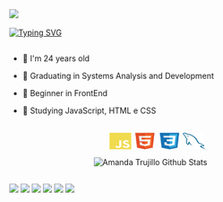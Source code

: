   <img src="https://cdn.discordapp.com/attachments/1011327820762464407/1038112578418786475/ATGH.png?ex=688ae2ed&is=6889916d&hm=c620c3768b547e63dc55a8521d4793c1013c3cf195d208920f25f34bde6334dd&"/>
  
[![Typing SVG](https://readme-typing-svg.herokuapp.com?font=Questrial&pause=1000&color=761CC3&size=35&center=true&vCenter=true&width=1000&lines=HELLO,+WORLD!;WELCOME+TO+MY+PROFILE!;My+name+is+Amanda;I+am+from+Brazil+:%29)](https://git.io/typing-svg)

##

- 💜 I'm 24 years old 
- 💜 Graduating in Systems Analysis and Development 
- 💜 Beginner in FrontEnd 
- 💜 Studying JavaScript, HTML e CSS 

  <div align="center">
  <div style="display: inline_block"><br>
  <img align="center" alt="Amanda-Js" height="30" width="40" src="https://raw.githubusercontent.com/devicons/devicon/master/icons/javascript/javascript-plain.svg">
  <img align="center" alt="Amanda-HTML" height="30" width="40" src="https://raw.githubusercontent.com/devicons/devicon/master/icons/html5/html5-original.svg">
  <img align="center" alt="Amanda-CSS" height="30" width="40" src="https://raw.githubusercontent.com/devicons/devicon/master/icons/css3/css3-original.svg">
  <img align="center" alt="Amanda-MYSQL" height="30" width="40" src="https://raw.githubusercontent.com/devicons/devicon/master/icons/mysql/mysql-original.svg"> 

<div align="center">
  <img width="49%" height="195px" src="https://github-readme-stats.vercel.app/api?username=amanda-trujillo&show_icons=true&count_private=true&hide_border=true&title_color=9400D3&icon_color=9400D3&text_color=c9d1d9&bg_color=0d1117" alt="Amanda Trujillo Github Stats" /> 
</div>

##

<div> 
  <a href="https://instagram.com/programands" target="_blank"><img src="https://img.shields.io/badge/-Instagram-9400D3?style=for-the-badge&logo=instagram&logoColor=white" target="_blank"></a>
  <a href="https://www.linkedin.com/in/amanda-trujillo" target="_blank"><img src="https://img.shields.io/badge/-LinkedIn-9400D3?style=for-the-badge&logo=linkedin&logoColor=white" target="_blank"></a> 
    <a href="https://www.twitter.com/programands" target="_blank"><img src="https://img.shields.io/badge/-Twitter-9400D3?style=for-the-badge&logo=twitter&logoColor=white" target="_blank"></a> 
        <a href="https://www.tiktok.com/programands" target="_blank"><img src="https://img.shields.io/badge/-Tiktok-9400D3?style=for-the-badge&logo=tiktok&logoColor=white" target="_blank"></a> 
      <a href = "mailto:amanda-trujillo@outlook.com"><img src="https://img.shields.io/badge/Microsoft_Outlook-9400D3?style=for-the-badge&logo=microsoft-outlook&logoColor=white" target="_blank"></a>
  <a href = "mailto:amandatrujillo@uni9.edu.br"><img src="https://img.shields.io/badge/Gmail-9400D3?style=for-the-badge&logo=gmail&logoColor=white" target="_blank"></a>
</div>
